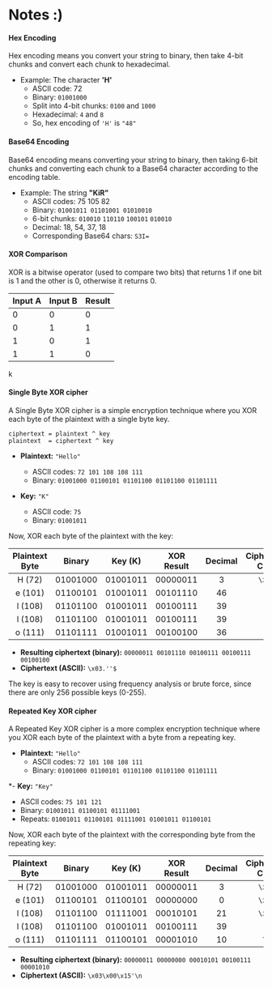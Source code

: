 # Notes :)

#### Hex Encoding

Hex encoding means you convert your string to binary, then take 4-bit chunks and convert each chunk to hexadecimal.

- Example: The character **'H'**  
  - ASCII code: 72  
  - Binary: `01001000`  
  - Split into 4-bit chunks: `0100` and `1000`  
  - Hexadecimal: `4` and `8`  
  - So, hex encoding of `'H'` is `"48"`

#### Base64 Encoding

Base64 encoding means converting your string to binary, then taking 6-bit chunks and converting each chunk to a Base64 character according to the encoding table.

- Example: The string **"KiR"**  
  - ASCII codes: 75 105 82  
  - Binary: `01001011 01101001 01010010`  
  - 6-bit chunks: `010010` `110110` `100101` `010010`  
  - Decimal: 18, 54, 37, 18  
  - Corresponding Base64 chars: `S3I=`

#### XOR Comparison

XOR is a bitwise operator (used to compare two bits) that returns 1 if one bit is 1 and the other is 0, otherwise it returns 0.

| Input A | Input B | Result |
|---------|---------|--------|
|    0    |    0    |   0    |
|    0    |    1    |   1    |
|    1    |    0    |   1    |
|    1    |    1    |   0    |
k
#### Single Byte XOR cipher

A Single Byte XOR cipher is a simple encryption technique where you XOR each byte of the plaintext with a single byte key.

```text
ciphertext = plaintext ^ key
plaintext  = ciphertext ^ key
```

- **Plaintext:** `"Hello"`
  - ASCII codes: `72 101 108 108 111`
  - Binary: `01001000 01100101 01101100 01101100 01101111`

- **Key:** `"K"`
  - ASCII code: `75`
  - Binary: `01001011`

Now, XOR each byte of the plaintext with the key:

| Plaintext Byte | Binary      | Key (K)     | XOR Result | Decimal | Ciphertext Char |
|:--------------:|:-----------:|:-----------:|:----------:|:-------:|:---------------:|
| H (72)         | 01001000    | 01001011    | 00000011   | 3       | `\x03`          |
| e (101)        | 01100101    | 01001011    | 00101110   | 46      | `.`             |
| l (108)        | 01101100    | 01001011    | 00100111   | 39      | `'`             |
| l (108)        | 01101100    | 01001011    | 00100111   | 39      | `'`             |
| o (111)        | 01101111    | 01001011    | 00100100   | 36      | `$`             |

- **Resulting ciphertext (binary):** `00000011 00101110 00100111 00100111 00100100`
- **Ciphertext (ASCII):** `\x03.''$`

The key is easy to recover using frequency analysis or brute force, since there are only 256 possible keys (0-255).

#### Repeated Key XOR cipher

A Repeated Key XOR cipher is a more complex encryption technique where you XOR each byte of the plaintext with a byte from a repeating key.

- **Plaintext:** `"Hello"`
  - ASCII codes: `72 101 108 108 111`
  - Binary: `01001000 01100101 01101100 01101100 01101111`

*- **Key:** `"Key"`
  - ASCII codes: `75 101 121`
  - Binary: `01001011 01100101 01111001`
  - Repeats: `01001011 01100101 01111001 01001011 01100101`

Now, XOR each byte of the plaintext with the corresponding byte from the repeating key:

| Plaintext Byte | Binary      | Key (K)     | XOR Result | Decimal | Ciphertext Char |
|:--------------:|:-----------:|:-----------:|:----------:|:---------:|:---------------:|
| H (72)         | 01001000    | 01001011    | 00000011   | 3         | `\x03`          |
| e (101)        | 01100101    | 01100101    | 00000000   | 0         | `\x00`          |
| l (108)        | 01101100    | 01111001    | 00010101   | 21        | `\x15`          |
| l (108)        | 01101100    | 01001011    | 00100111   | 39        | `'`             |
| o (111)        | 01101111    | 01100101    | 00001010   | 10        | `\n`            |

- **Resulting ciphertext (binary):** `00000011 00000000 00010101 00100111 00001010`
- **Ciphertext (ASCII):** `\x03\x00\x15'\n`


